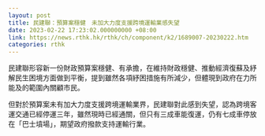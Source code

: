 ```yaml
---
layout: post
title: 民建聯：預算案穩健　未加大力度支援跨境運輸業感失望
date: 2023-02-22 17:23:02.000000000 +08:00
link: https://news.rthk.hk/rthk/ch/component/k2/1689007-20230222.htm
categories: rthk
---
```


民建聯形容新一份財政預算案穩健、有承擔，在維持財政穩健、推動經濟復蘇及紓解民生困境方面做到平衡，提到雖然各項紓困措施有所減少，但體現到政府在力所能及的範圍內關顧市民。

但對於預算案未有加大力度支援跨境運輸業界，民建聯對此感到失望，認為跨境客運交通已經停運三年，雖然現時已經通關，但只有三成車能復運，仍有七成車停放在「巴士墳場」，期望政府撥款支持運輸行業。

